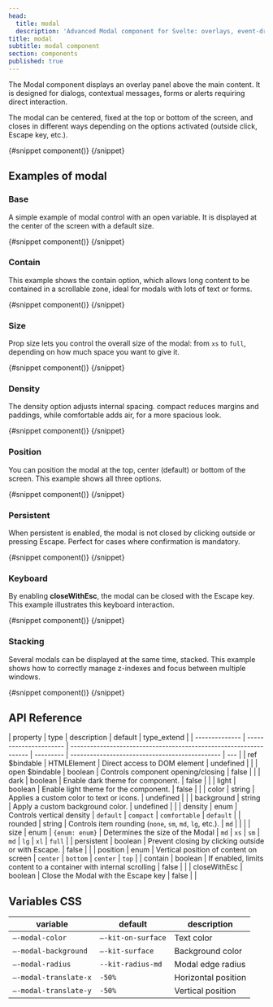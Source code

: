 ```yaml
---
head:
  title: modal
  description: 'Advanced Modal component for Svelte: overlays, event-driven control, custom positions and adaptable styles'
title: modal
subtitle: modal component
section: components
published: true
---
```


<script>
    import { Sandbox } from '$lib/components/index.js';
    // components
    import ModalBase from "$lib/components/docs/modal/modal-base.svelte";
    import ModalBaseCode from "$lib/components/docs/modal/modal-base.svelte?raw";
    import ModalContain from "$lib/components/docs/modal/modal-contain.svelte";
    import ModalContainCode from "$lib/components/docs/modal/modal-contain.svelte?raw";
    import ModalSize from "$lib/components/docs/modal/modal-size.svelte";
    import ModalSizeCode from "$lib/components/docs/modal/modal-size.svelte?raw";
    import ModalDensity from "$lib/components/docs/modal/modal-density.svelte";
    import ModalDensityCode from "$lib/components/docs/modal/modal-density.svelte?raw";
    import ModalPosition from "$lib/components/docs/modal/modal-position.svelte";
    import ModalPositionCode from "$lib/components/docs/modal/modal-position.svelte?raw";
    import ModalPersistent from "$lib/components/docs/modal/modal-persistent.svelte";
    import ModalPersistentCode from "$lib/components/docs/modal/modal-persistent.svelte?raw";
    import ModalKeyboard from "$lib/components/docs/modal/modal-keyboard.svelte";
    import ModalKeyboardCode from "$lib/components/docs/modal/modal-keyboard.svelte?raw";
    import ModalStack from "$lib/components/docs/modal/modal-stack.svelte";
    import ModalStackCode from "$lib/components/docs/modal/modal-stack.svelte?raw";
</script>

The Modal component displays an overlay panel above the main content. It is designed for dialogs, contextual messages, forms or alerts requiring direct interaction.

The modal can be centered, fixed at the top or bottom of the screen, and closes in different ways depending on the options activated (outside click, Escape key, etc.).

<Sandbox name="modal-sandbox" code={ModalBaseCode} presentation>
	{#snippet component()}
		<ModalBase/>
	{/snippet}
</Sandbox>

## Examples of modal

### Base

A simple example of modal control with an open variable. It is displayed at the center of the screen with a default size.

<Sandbox name="modal-base-sandbox" code={ModalBaseCode}>
	{#snippet component()}
		<ModalBase/>
	{/snippet}
</Sandbox>

### Contain

This example shows the contain option, which allows long content to be contained in a scrollable zone, ideal for modals with lots of text or forms.

<Sandbox name="modal-contain-sandbox" code={ModalContainCode}>
	{#snippet component()}
		<ModalContain/>
	{/snippet}
</Sandbox>

### Size

Prop size lets you control the overall size of the modal: from `xs` to `full`, depending on how much space you want to give it.

<Sandbox name="modal-size-sandbox" code={ModalSizeCode}>
	{#snippet component()}
		<ModalSize/>
	{/snippet}
</Sandbox>

### Density

The density option adjusts internal spacing. compact reduces margins and paddings, while comfortable adds air, for a more spacious look.

<Sandbox name="modal-density-sandbox" code={ModalDensityCode}>
	{#snippet component()}
		<ModalDensity/>
	{/snippet}
</Sandbox>

### Position

You can position the modal at the top, center (default) or bottom of the screen. This example shows all three options.

<Sandbox name="modal-position-sandbox" code={ModalPositionCode}>
	{#snippet component()}
		<ModalPosition/>
	{/snippet}
</Sandbox>

### Persistent

When persistent is enabled, the modal is not closed by clicking outside or pressing Escape. Perfect for cases where confirmation is mandatory.

<Sandbox name="modal-persistent-sandbox" code={ModalPersistentCode}>
	{#snippet component()}
		<ModalPersistent/>
	{/snippet}
</Sandbox>

### Keyboard

By enabling **closeWithEsc**, the modal can be closed with the Escape key. This example illustrates this keyboard interaction.

<Sandbox name="modal-keyboard-sandbox" code={ModalKeyboardCode}>
	{#snippet component()}
		<ModalKeyboard/>
	{/snippet}
</Sandbox>

### Stacking

Several modals can be displayed at the same time, stacked. This example shows how to correctly manage z-indexes and focus between multiple windows.

<Sandbox name="modal-stacking-sandbox" code={ModalStackCode}>
	{#snippet component()}
		<ModalStack/>
	{/snippet}
</Sandbox>

## API Reference

| property       | type                   | description                                                       | default   | type_extend                                    |
| -------------- | ---------------------- | ----------------------------------------------------------------- | --------- | ---------------------------------------------- | --- |
| ref $bindable  | HTMLElement            | Direct access to DOM element                                      | undefined |                                                |
| open $bindable | boolean                | Controls component opening/closing                                | false     |                                                |
| dark           | boolean                | Enable dark theme for component.                                  | false     |                                                |
| light          | boolean                | Enable light theme for the component.                             | false     |                                                |
| color          | string                 | Applies a custom color to text or icons.                          | undefined |                                                |
| background     | string                 | Apply a custom background color.                                  | undefined |                                                |
| density        | enum                   | Controls vertical density                                         | `default` | `compact` \| `comfortable` \| `default`        |
| rounded        | string                 | Controls item rounding (`none`, `sm`, `md`, `lg`, etc.).          | `md`      |                                                |     |
| size           | enum \| `{enum: enum}` | Determines the size of the Modal                                  | `md`      | `xs` \| `sm` \| `md` \| `lg` \| `xl` \| `full` |
| persistent     | boolean                | Prevent closing by clicking outside or with Escape.               | false     |                                                |
| position       | enum                   | Vertical position of content on screen                            | `center`  | `bottom` \| `center` \| `top`                  |
| contain        | boolean                | If enabled, limits content to a container with internal scrolling | false     |                                                |
| closeWithEsc   | boolean                | Close the Modal with the Escape key                               | false     |                                                |

## Variables CSS

| variable              | default            | description         |
| --------------------- | ------------------ | ------------------- |
| `–-modal-color`       | `–-kit-on-surface` | Text color          |
| `–-modal-background`  | `–-kit-surface`    | Background color    |
| `–-modal-radius`      | `--kit-radius-md`  | Modal edge radius   |
| `–-modal-translate-x` | `-50%`             | Horizontal position |
| `–-modal-translate-y` | `-50%`             | Vertical position   |
